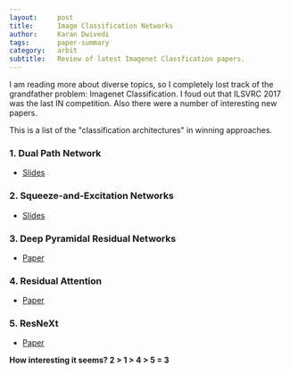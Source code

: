 ```yaml
---
layout:     post
title:      Image Classification Networks
author:     Karan Dwivedi
tags:       paper-summary
category:   arbit
subtitle:   Review of latest Imagenet Classfication papers.
---
```


I am reading more about diverse topics, so I completely lost track of the grandfather problem: Imagenet Classification. I foud out that ILSVRC 2017 was the last IN competition. Also there were a number of interesting new papers.

This is a list of the "classification architectures" in winning approaches.

### 1. Dual Path Network

- [Slides](http://image-net.org/challenges/talks_2017/ilsvrc2017_DPNs.pdf)

### 2. Squeeze-and-Excitation Networks

- [Slides](http://image-net.org/challenges/talks_2017/SENet.pdf)

### 3. Deep Pyramidal Residual Networks

- [Paper](https://arxiv.org/pdf/1610.02915.pdf)

### 4. Residual Attention

- [Paper](https://arxiv.org/abs/1704.06904)

### 5. ResNeXt

- [Paper](https://arxiv.org/abs/1611.05431)

**How interesting it seems? 2 > 1 > 4 > 5 = 3**